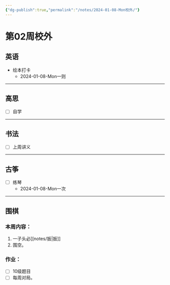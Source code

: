 ```yaml
---
{"dg-publish":true,"permalink":"/notes/2024-01-08-Mon校外/"}
---
```



# 第02周校外
## 英语
- 绘本打卡
	- 2024-01-08-Mon一则

---
## 高思
- [ ] 自学

---
## 书法
- [ ] 上周讲义

---
## 古筝
- [ ] 练琴
	- 2024-01-08-Mon一次
---
## 围棋
### 本周内容：
1. 一子头必[[notes/扳\|扳]]
2. 围空。
### 作业：
- [ ] 10级题目
- [ ] 每周对局。